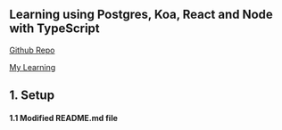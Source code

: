 ## Learning using Postgres, Koa, React and Node with TypeScript

[Github Repo](https://github.com/gurnitha/PKRN-Postgres-Koa-React-Node)

[My Learning](https://www.udemy.com/course/url-shortener-nodejs-typescript-koa-postgresql-knex-arabic/learn/lecture/37278984#overview)


## 1. Setup


#### 1.1 Modified README.md file

